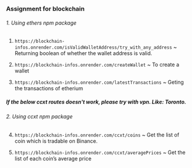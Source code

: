 ### Assignment for blockchain

###### 1. Using ethers npm package

1. `https://blockchain-infos.onrender.com/isValidWalletAddress/try_with_any_address` ~ Returning boolean of whether the wallet address is valid.

2. `https://blockchain-infos.onrender.com/createWallet` ~ To create a wallet

3. `https://blockchain-infos.onrender.com/latestTransactions` ~ Geting the transactions of etherium

##### If the below ccxt routes doesn't work, please try with vpn. Like: Toronto. 

###### 2. Using ccxt npm package

4. `https://blockchain-infos.onrender.com/ccxt/coins` ~ Get the list of coin which is tradable on Binance.

5. `https://blockchain-infos.onrender.com/ccxt/averagePrices` ~ Get the list of each coin’s average price


